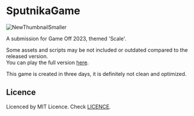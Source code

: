 # SputnikaGame
![NewThumbnailSmaller](https://github.com/GeonhanLee/SputnikaGame-GameOff2023/assets/37390116/55b0b06c-d0fa-4f7a-89b9-5e0002cb0681)

A submission for Game Off 2023, themed 'Scale'. 

Some assets and scripts may be not included or outdated compared to the released version.  
You can play the full version [here](https://egunan.itch.io/sputnika-game).

This game is created in three days, it is definitely not clean and optimized.

## Licence
Licenced by MIT Licence. Check [LICENCE](./LICENSE).
